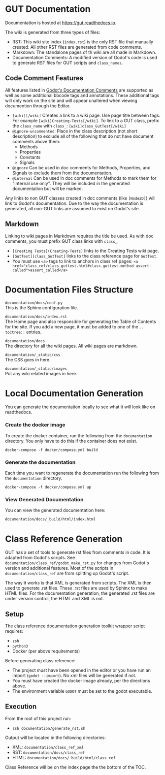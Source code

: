 # GUT Documentation
Documentation is hosted at https://gut.readthedocs.io.

The wiki is generated from three types of files:
* RST:  This wiki site index (`index.rst`) is the only RST file that manually created.  All other RST files are generated from code comments.
* Markdown:  The standalone pages of th wiki are all made in Markdown.
* Documentation Comments:  A modified version of Godot's code is used to generate RST files for GUT scripts and `class_names`.


## Code Comment Features
All features listed in [Godot's Documentation Comments](https://docs.godotengine.org/en/stable/tutorials/scripting/gdscript/gdscript_documentation_comments.html) are supported as well as some additional bbcode tags and annotations.  These additional tags will only work on the site and will appear unaltered when viewing documention through the Editor.

* `[wiki][/wiki]` Creates a link to a wiki page.  Use page title between tags.  For example `[wiki]Creating-Tests[/wiki]`.  To link to a GUT class, prefix the `class_name` with `class_`:  `[wiki]class_GutTest[/wiki]`
* `@ignore-uncommented`:  Place in the class description (not short description) to exclude all of the following that do not have document comments above them:
    * Methods
    * Properties
    * Constants
    * Signals
* `@ignore` Can be used in doc comments for Methods, Properties, and Signals to exclude them from the documentation.
* `@internal` Can be used in doc comments for Methods to mark them for "internal use only".  They will be included in the generated documentation but will be marked.

Any links to non GUT classes created in doc comments (like `[Node2D]`) will link to Godot's documentation.  Due to the way the documentation is generated, all non-GUT links are assumed to exist on Godot's site.


## Markdown
Linking to wiki pages in Markdown requires the title be used.  As with doc comments, you must prefix GUT class links with `class_`.
* `[Creating Tests](Creating-Tests)` links to the Creating Tests wiki page.
* `[GutTest][class_GutTest]` links to the class reference page for `GutTest`.
* You must use `<a>` tags to link to anchors in class ref pages:  `<a href="class_ref/class_guttest.html#class-guttest-method-assert-called">assert_called</a>`




# Documentation Files Structure
`documentation/docs/conf.py`<br>
This is the Sphinx configuration file.

`documentation/docs/index.rst`<br>
The Home page and also responsible for generating the Table of Contents for the site.  If you add a new page, it must be added to one of the `.. toctree::` entries.

`documentation/docs`  <br>
The directory for all the wiki pages.  All wiki pages are markdown.

`documentation/_static/css`<br>
The CSS goes in here.

`documentation/_static/images` <br>
Put any wiki related images in here.




# Local Documentation Generation
You can generate the documentation locally to see what it will look like on readthedocs.

### Create the docker image
To create the docker container, run the following from the `documentation` directory.  You only have to do this if the container does not exist.
```
docker-compose -f docker/compose.yml build
```

### Generate the documentation
Each time you want to regenerate the documentation run the following from the `documentation` directory.
```
docker-compose -f docker/compose.yml up
```

### View Generated Documentation
You can view the generated documentation here:
```
documentation/docs/_build/html/index.html
```




# Class Reference Generation
GUT has a set of tools to generate rst files from comments in code.  It is adapted from Godot's scripts.  See `documentation/class_ref/godot_make_rst.py` for changes from Godot's version and additional features.  Most of the scripts in `documentation/class_ref` are from splitting up Godot's script.

The way it works is that XML is generated from scripts.  The XML is then used to generate .rst files.  These .rst files are used by Sphinx to make HTML files.  For the documentation generation, the generated .rst files are under version control, the HTML and XML is not.


## Setup
The class reference documentation generation toolkit wrapper script requires:
* `zsh`
* `python3`
* Docker (per above requirements)

Before generating class reference:
* The project must have been opened in the editor or you have run an import (`godot --import`).  No xml files will be generated if not.
* You must have created the docker image already, per the directions above.
* The environment variable `GODOT` must be set to the godot executable.


## Execution
From the root of this project run:
* `zsh documentation/generate_rst.sh`

Output will be located in the following directories:
* XML:  `documentation/class_ref_xml`
* RST:  `documentation/docs/class_ref`
* HTML:  `documentation/docs/_build/html/class_ref`

Class Reference will be on the index page the the bottom of the TOC.
